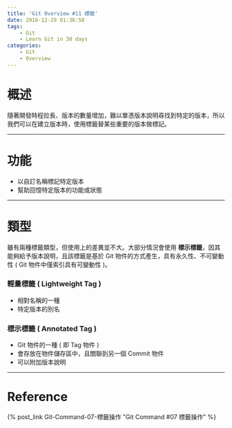```yaml
---
title: 'Git Overview #11 標籤'
date: 2016-12-29 01:36:58
tags: 
    - Git
    - Learn Git in 30 days
categories: 
    - Git
    - Overview
---
```

# 概述
隨著開發時程拉長、版本的數量增加，難以單憑版本說明尋找到特定的版本，所以我們可以在建立版本時，使用標籤替某些重要的版本做標記。

<!-- more -->

---

# 功能
- 以自訂名稱標記特定版本
- 幫助回憶特定版本的功能或狀態

---

# 類型
雖有兩種標籤類型，但使用上的差異並不大。大部分情況會使用 **標示標籤**，因其能夠給予版本說明，且該標籤是基於 Git 物件的方式產生，具有永久性、不可變動性 ( Git 物件中僅索引具有可變動性 )。

### 輕量標籤 ( Lightweight Tag )
- 相對名稱的一種
- 特定版本的別名

### 標示標籤 ( Annotated Tag )
- Git 物件的一種 ( 即 Tag 物件 )
- 會存放在物件儲存區中，且關聯到另一個 Commit 物件
- 可以附加版本說明
    
---

# Reference
{% post_link Git-Command-07-標籤操作 "Git Command #07 標籤操作" %}